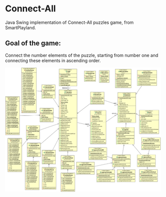 # Connect-All

Java Swing implementation of Connect-All puzzles game, from SmartPlayland.

## Goal of the game:

Connect the number elements of the puzzle, starting from number one and connecting these elements in ascending order.


![Project UML](./DiagramaDeClassesUML.png)
